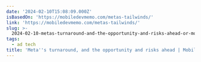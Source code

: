 ```yaml
---
date: '2024-02-10T15:08:09.000Z'
isBasedOn: 'https://mobiledevmemo.com/metas-tailwinds/'
link: 'https://mobiledevmemo.com/metas-tailwinds/'
slug: >-
  2024-02-10-metas-turnaround-and-the-opportunity-and-risks-ahead-or-mobile-dev-memo-by
tags:
  - ad tech
title: 'Meta''s turnaround, and the opportunity and risks ahead | Mobile Dev Memo by'
---
```


